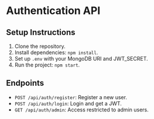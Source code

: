 
# Authentication API

## Setup Instructions

1. Clone the repository.
2. Install dependencies: `npm install`.
3. Set up `.env` with your MongoDB URI and JWT_SECRET.
4. Run the project: `npm start`.

## Endpoints

- `POST /api/auth/register`: Register a new user.
- `POST /api/auth/login`: Login and get a JWT.
- `GET /api/auth/admin`: Access restricted to admin users.
